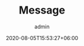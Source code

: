 ---
title:  "Message"
date:   2020-08-05T15:53:27+06:00
draft: false
weight: 4
author: "admin"
intro: "What are the really important things you should be working on right now?\n This is a message from us that you should know when thinking about your future career. \n This is a message from us that you should know."
jsonld: {
      "@context": "https://schema.org",
      "@type": "NewsArticle",
      "headline": "Article headline",
      "image": [
        "https://example.com/photos/1x1/photo.jpg",
        "https://example.com/photos/4x3/photo.jpg",
        "https://example.com/photos/16x9/photo.jpg"
       ],
      "datePublished": "2015-02-05T08:00:00+08:00",
      "dateModified": "2015-02-05T09:20:00+08:00"
    }
---